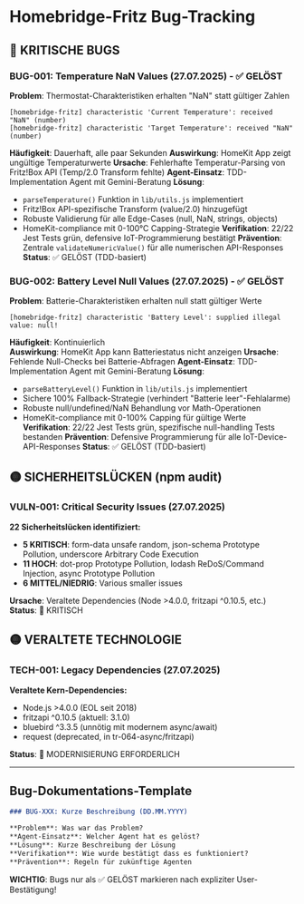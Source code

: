 # Homebridge-Fritz Bug-Tracking

## 🔴 KRITISCHE BUGS

### BUG-001: Temperature NaN Values (27.07.2025) - ✅ GELÖST

**Problem**: Thermostat-Charakteristiken erhalten "NaN" statt gültiger Zahlen
```
[homebridge-fritz] characteristic 'Current Temperature': received "NaN" (number)
[homebridge-fritz] characteristic 'Target Temperature': received "NaN" (number)
```
**Häufigkeit**: Dauerhaft, alle paar Sekunden
**Auswirkung**: HomeKit App zeigt ungültige Temperaturwerte
**Ursache**: Fehlerhafte Temperatur-Parsing von Fritz!Box API (Temp/2.0 Transform fehlte)
**Agent-Einsatz**: TDD-Implementation Agent mit Gemini-Beratung
**Lösung**: 
- `parseTemperature()` Funktion in `lib/utils.js` implementiert
- Fritz!Box API-spezifische Transform (value/2.0) hinzugefügt
- Robuste Validierung für alle Edge-Cases (null, NaN, strings, objects)
- HomeKit-compliance mit 0-100°C Capping-Strategie
**Verifikation**: 22/22 Jest Tests grün, defensive IoT-Programmierung bestätigt
**Prävention**: Zentrale `validateNumericValue()` für alle numerischen API-Responses
**Status**: ✅ GELÖST (TDD-basiert)

### BUG-002: Battery Level Null Values (27.07.2025) - ✅ GELÖST

**Problem**: Batterie-Charakteristiken erhalten null statt gültiger Werte
```
[homebridge-fritz] characteristic 'Battery Level': supplied illegal value: null!
```
**Häufigkeit**: Kontinuierlich  
**Auswirkung**: HomeKit App kann Batteriestatus nicht anzeigen
**Ursache**: Fehlende Null-Checks bei Batterie-Abfragen
**Agent-Einsatz**: TDD-Implementation Agent mit Gemini-Beratung
**Lösung**: 
- `parseBatteryLevel()` Funktion in `lib/utils.js` implementiert
- Sichere 100% Fallback-Strategie (verhindert "Batterie leer"-Fehlalarme)
- Robuste null/undefined/NaN Behandlung vor Math-Operationen
- HomeKit-compliance mit 0-100% Capping für gültige Werte
**Verifikation**: 22/22 Jest Tests grün, spezifische null-handling Tests bestanden
**Prävention**: Defensive Programmierung für alle IoT-Device-API-Responses
**Status**: ✅ GELÖST (TDD-basiert)

## 🟡 SICHERHEITSLÜCKEN (npm audit)

### VULN-001: Critical Security Issues (27.07.2025)

**22 Sicherheitslücken identifiziert:**
- **5 KRITISCH**: form-data unsafe random, json-schema Prototype Pollution, underscore Arbitrary Code Execution
- **11 HOCH**: dot-prop Prototype Pollution, lodash ReDoS/Command Injection, async Prototype Pollution
- **6 MITTEL/NIEDRIG**: Various smaller issues

**Ursache**: Veraltete Dependencies (Node >4.0.0, fritzapi ^0.10.5, etc.)
**Status**: 🔴 KRITISCH

## 🟡 VERALTETE TECHNOLOGIE

### TECH-001: Legacy Dependencies (27.07.2025)

**Veraltete Kern-Dependencies:**
- Node.js >4.0.0 (EOL seit 2018)
- fritzapi ^0.10.5 (aktuell: 3.1.0)
- bluebird ^3.3.5 (unnötig mit modernem async/await)
- request (deprecated, in tr-064-async/fritzapi)

**Status**: 🔴 MODERNISIERUNG ERFORDERLICH

---

## Bug-Dokumentations-Template

```markdown
### BUG-XXX: Kurze Beschreibung (DD.MM.YYYY)

**Problem**: Was war das Problem?
**Agent-Einsatz**: Welcher Agent hat es gelöst?
**Lösung**: Kurze Beschreibung der Lösung
**Verifikation**: Wie wurde bestätigt dass es funktioniert?
**Prävention**: Regeln für zukünftige Agenten
```

**WICHTIG**: Bugs nur als ✅ GELÖST markieren nach expliziter User-Bestätigung!